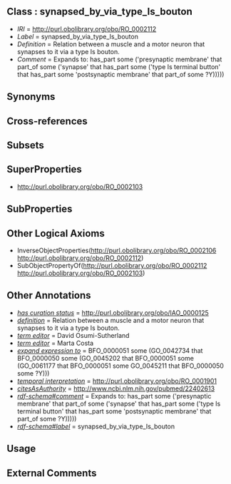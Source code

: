 
## Class : synapsed_by_via_type_Is_bouton

 * *IRI* = http://purl.obolibrary.org/obo/RO_0002112
 * *Label* = synapsed_by_via_type_Is_bouton
 * *Definition* = Relation between a muscle and a motor neuron that synapses to it via a type Is bouton.
 * *Comment* = Expands to: has_part some ('presynaptic membrane' that part_of some ('synapse' that has_part some ('type Is terminal button' that has_part some 'postsynaptic membrane' that part_of some ?Y)))))

## Synonyms


## Cross-references


## Subsets


## SuperProperties

 * <http://purl.obolibrary.org/obo/RO_0002103>

## SubProperties


## Other Logical Axioms

 * InverseObjectProperties(<http://purl.obolibrary.org/obo/RO_0002106> <http://purl.obolibrary.org/obo/RO_0002112>)
 * SubObjectPropertyOf(<http://purl.obolibrary.org/obo/RO_0002112> <http://purl.obolibrary.org/obo/RO_0002103>)

## Other Annotations

 * *[has curation status](../../IAO/14/IAO_0000114.md)* = http://purl.obolibrary.org/obo/IAO_0000125
 * *[definition](../../IAO/15/IAO_0000115.md)* = Relation between a muscle and a motor neuron that synapses to it via a type Is bouton.
 * *[term editor](../../IAO/17/IAO_0000117.md)* = David Osumi-Sutherland
 * *[term editor](../../IAO/17/IAO_0000117.md)* = Marta Costa
 * *[expand expression to](../../IAO/24/IAO_0000424.md)* = BFO_0000051 some (GO_0042734 that BFO_0000050 some (GO_0045202 that BFO_0000051 some (GO_0061177 that BFO_0000051 some GO_0045211 that BFO_0000050 some ?Y)))
 * *[temporal interpretation](../../RO/00/RO_0001900.md)* = http://purl.obolibrary.org/obo/RO_0001901
 * *[citesAsAuthority](../../ty/citesAsAuthority.md)* = http://www.ncbi.nlm.nih.gov/pubmed/22402613
 * *[rdf-schema#comment](../../nt/rdf-schema#comment.md)* = Expands to: has_part some ('presynaptic membrane' that part_of some ('synapse' that has_part some ('type Is terminal button' that has_part some 'postsynaptic membrane' that part_of some ?Y)))))
 * *[rdf-schema#label](../../el/rdf-schema#label.md)* = synapsed_by_via_type_Is_bouton

## Usage


## External Comments

